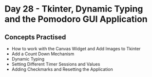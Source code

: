 # Day 28 - Tkinter, Dynamic Typing and the Pomodoro GUI Application
## Concepts Practised
* How to work with the Canvas Widget and Add Images to Tkinter
* Add a Count Down Mechanism
* Dynamic Typing
* Setting Different Timer Sessions and Values
* Adding Checkmarks and Resetting the Application
